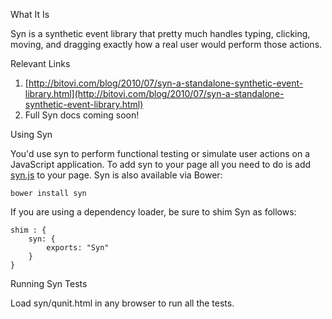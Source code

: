 What It Is

Syn is a synthetic event library that pretty much handles typing, clicking, moving, and 
dragging exactly how a real user would perform those actions.

Relevant Links

1. [http://bitovi.com/blog/2010/07/syn-a-standalone-synthetic-event-library.html](http://bitovi.com/blog/2010/07/syn-a-standalone-synthetic-event-library.html)
2. Full Syn docs coming soon!

Using Syn

You'd use syn to perform functional testing or simulate user actions on a JavaScript application. To add syn to your page all you need to do is add [syn.js](https://raw.github.com/bitovi/syn/master/dist/syn.js) to your page. Syn is also available via Bower:

    bower install syn

If you are using a dependency loader, be sure to shim Syn as follows:

```
shim : {
	syn: {
		exports: "Syn"
	}
}
```

Running Syn Tests

Load syn/qunit.html in any browser to run all the tests.